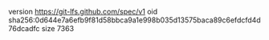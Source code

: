 version https://git-lfs.github.com/spec/v1
oid sha256:0d644e7a6efb9f81d58bbca9a1e998b035d13575baca89c6efdcfd4d76dcadfc
size 7363
